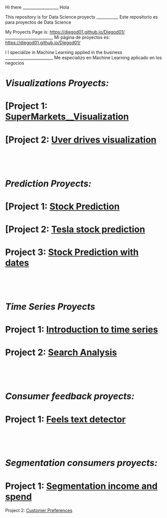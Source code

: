 Hi there                  __________________                         Hola 

This repository is for Data Science proyects  ___________          Este repositorio es para proyectos de Data Science


My Proyects Page is: https://diegod01.github.io/Diegod01/   ________________________       Mi página de proyectos es: https://diegod01.github.io/Diegod01/       

I I specialize in Machine Learning applied in the business    ________________________      Me especializo en Machine Learning aplicado en los negocios

# *Visualizations Proyects:*   

# [Project 1: [SuperMarkets__Visualization](https://github.com/Diegod01/Portafolio-Briefcase/blob/main/SuperMarkets__Visualization.ipynb)

# [Project 2: [Uver drives visualization](https://github.com/Diegod01/PortafolioBriefcase/blob/n/Uber.ipynb)


⠀⠀⠀⠀⠀⠀⠀⠀
⠀⠀⠀⠀⠀⠀⠀⠀

⠀⠀⠀⠀⠀⠀⠀⠀
⠀⠀⠀⠀⠀⠀⠀⠀
⠀⠀⠀⠀⠀⠀⠀⠀
# *Prediction Proyects:*
# [Project 1: [Stock Prediction](https://github.com/Diegod01/Portafolio-Briefcase/blob/main/Predicci%C3%B3n_acciones.ipynb)

# [Project 2: [Tesla stock prediction](https://github.com/Diegod01/Portafolio-Briefcase/blob/main/Predicci%C3%B3n_acciones2.ipynb)

# Project 3: [Stock Prediction with dates](https://github.com/Diegod01/Portafolio-Briefcase/blob/main/Predicciones_con_fechas.ipynb)



⠀⠀⠀
⠀⠀⠀⠀⠀⠀⠀⠀


⠀⠀⠀⠀⠀⠀⠀⠀

# *Time Series Proyects*
# Project 1: [Introduction to time series](https://github.com/Diegod01/Portafolio-Briefcase/blob/main/Introducci%C3%B3_series_de_tiempo.ipynb)

# Project 2: [Search Analysis](https://github.com/Diegod01/Portafolio-Briefcase/blob/main/An%C3%A1lisis_B%C3%BAsquedas.ipynb)

⠀⠀⠀⠀
⠀⠀⠀⠀
⠀⠀⠀⠀
⠀⠀⠀⠀

⠀⠀⠀⠀
⠀⠀⠀⠀
⠀⠀⠀⠀

# *Consumer feedback proyects:*
# Project 1: [Feels text detector](https://github.com/Diegod01/Portafolio-Briefcase/blob/main/Sentimientos.ipynb)

⠀⠀⠀⠀

⠀⠀⠀⠀
⠀⠀⠀⠀
# *Segmentation consumers proyects:*
# Project 1: [Segmentation income and spend](https://github.com/Diegod01/Portafolio-Briefcase/blob/main/Segmentaci%C3%B3n.ipynb)

Project 2: [Customer Preferences](https://github.com/Diegod01/Portafolio-Briefcase/blob/main/Delivery.ipynb)
